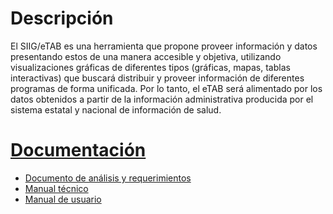 # Descripción
El SIIG/eTAB es una herramienta que propone proveer información y datos presentando 
estos de una manera accesible y objetiva, utilizando 
visualizaciones gráficas de diferentes tipos (gráficas, mapas, tablas interactivas) 
que buscará distribuir y proveer información de diferentes programas de forma 
unificada. Por lo tanto, el eTAB será alimentado por los datos obtenidos a 
partir de la información administrativa producida por el sistema estatal y 
nacional de información de salud.


# [Documentación](https://github.com/rigosv/SIIG/tree/master/app/Resources/doc)
* [Documento de análisis y requerimientos](https://github.com/rigosv/SIIG/tree/master/app/Resources/doc/analisis-y-requerimientos/Output/print/book.pdf?raw=true)
* [Manual técnico](https://github.com/rigosv/SIIG/tree/master/app/Resources/doc/manual-tecnico/Output/print/book.pdf?raw=true)
* [Manual de usuario](https://github.com/rigosv/SIIG/tree/master/app/Resources/doc/manual-de-usuario/Output/print/book.pdf?raw=true)